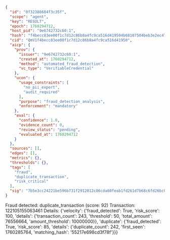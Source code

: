 ```json
{
  "id": "0f32386684f3c35f",
  "scope": "agent",
  "key": "RESULT",
  "epoch": 1760294712,
  "host_pid": "9e6742732c60:1",
  "hash": "f4becc83ee00f1c7d12c86b8a4fc9ca516d419504b68107504beb3e2ec474458",
  "cid": "QmV1f4becc83ee00f1c7d12c86b8a4fc9ca516d41950",
  "aicp": {
    "prov": {
      "issuer": "9e6742732c60:1",
      "created_at": 1760294712,
      "method": "automated_fraud_detection",
      "vc_type": "VerifiableCredential"
    },
    "ucon": {
      "usage_constraints": [
        "no_pii_export",
        "audit_required"
      ],
      "purpose": "fraud_detection_analysis",
      "enforcement": "mandatory"
    },
    "eval": {
      "confidence": 1.0,
      "evidence_count": 0,
      "review_status": "pending",
      "evaluated_at": 1760294712
    }
  },
  "sources": [],
  "edges": [],
  "metrics": {},
  "thresholds": {},
  "tags": [
    "fraud",
    "duplicate_transaction",
    "risk_critical"
  ],
  "sig": "7b5e3cc24221be596b731f2912012c86cda60feab1fd261d7b68c6fd26bc877a"
}
```

Fraud detected: duplicate_transaction (score: 92)
Transaction: 122105155063461
Details: {'velocity': {'fraud_detected': True, 'risk_score': 100, 'details': {'transaction_count': 243, 'threshold': 50, 'total_amount': 76556664, 'amount_threshold': 10000000}}, 'duplicate': {'fraud_detected': True, 'risk_score': 85, 'details': {'duplicate_count': 242, 'first_seen': 1760285764, 'matching_hash': '55217e698cd3f78f'}}}